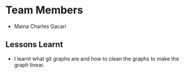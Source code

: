 # Team Members

- Maina Charles Gacari

## Lessons Learnt

- I learnt what git graphs are and how to clean the graphs to make the graph linear.

